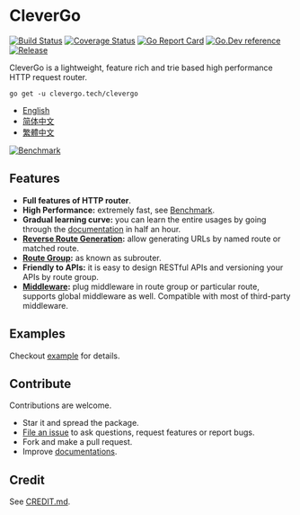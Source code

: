 # CleverGo
[![Build Status](https://img.shields.io/travis/clevergo/clevergo?style=for-the-badge)](https://travis-ci.org/clevergo/clevergo)
[![Coverage Status](https://img.shields.io/coveralls/github/clevergo/clevergo?style=for-the-badge)](https://coveralls.io/github/clevergo/clevergo)
[![Go Report Card](https://goreportcard.com/badge/github.com/clevergo/clevergo?style=for-the-badge)](https://goreportcard.com/report/github.com/clevergo/clevergo)
[![Go.Dev reference](https://img.shields.io/badge/go.dev-reference-blue?logo=go&logoColor=white&style=for-the-badge)](https://pkg.go.dev/clevergo.tech/clevergo?tab=doc)
[![Release](https://img.shields.io/github/release/clevergo/clevergo.svg?style=for-the-badge)](https://github.com/clevergo/clevergo/releases)

CleverGo is a lightweight, feature rich and trie based high performance HTTP request router.

```shell
go get -u clevergo.tech/clevergo
```

- [English](https://clevergo.tech/docs/)
- [简体中文](https://clevergo.tech/zh/docs/)
- [繁體中文](https://clevergo.tech/zh-hant/docs/)

[![Benchmark](https://clevergo.tech/img/benchmark.png)](https://clevergo.tech/docs/benchmark)

## Features

- **Full features of HTTP router**.
- **High Performance:** extremely fast, see [Benchmark](https://clevergo.tech/docs/benchmark).
- **Gradual learning curve:** you can learn the entire usages by going through the [documentation](#documentation) in half an hour.
- **[Reverse Route Generation](https://clevergo.tech/docs/routing/url-generation):** allow generating URLs by named route or matched route.
- **[Route Group](https://clevergo.tech/docs/routing/route-group):** as known as subrouter.
- **Friendly to APIs:** it is easy to design RESTful APIs and versioning your APIs by route group.
- **[Middleware](https://clevergo.tech/docs/middleware):** plug middleware in route group or particular route, supports global middleware as well. Compatible with most of third-party middleware.

## Examples

Checkout [example](https://github.com/clevergo/examples) for details.

## Contribute

Contributions are welcome.

- Star it and spread the package.
- [File an issue](https://github.com/clevergo/clevergo/issues/new) to ask questions, request features or report bugs.
- Fork and make a pull request.
- Improve [documentations](https://github.com/clevergo/website).

## Credit

See [CREDIT.md](CREDIT.md).
